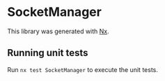 # SocketManager

This library was generated with [Nx](https://nx.dev).

## Running unit tests

Run `nx test SocketManager` to execute the unit tests.
